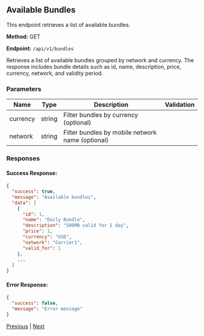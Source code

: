 ## Available Bundles

This endpoint retrieves a list of available bundles.

**Method:** GET

**Endpoint:** `/api/v1/bundles`

Retrieves a list of available bundles grouped by network and currency. The response includes bundle details such as id, name, description, price, currency, network, and validity period.

### Parameters

| Name     | Type   | Description                                     | Validation |
|----------|--------|-------------------------------------------------|------------|
| currency | string | Filter bundles by currency (optional)           |            |
| network  | string | Filter bundles by mobile network name (optional)|            |

### Responses

#### Success Response:
```json
{
  "success": true,
  "message": "Available bundles",
  "data": [
    {
      "id": 1,
      "name": "Daily Bundle",
      "description": "500MB valid for 1 day",
      "price": 1,
      "currency": "USD",
      "network": "Carrier1",
      "valid_for": 1
    },
    ...
  ]
}
```

#### Error Response:
```json
{
  "success": false,
  "message": "Error message"
}
```

[Previous](/bundle/index.md) | [Next](/bundle/buy-direct.md)
